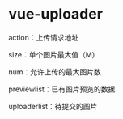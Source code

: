 # vue-uploader
action：上传请求地址

size：单个图片最大值（M）

num：允许上传的最大图片数

previewlist：已有图片预览的数据

uploaderlist：待提交的图片
